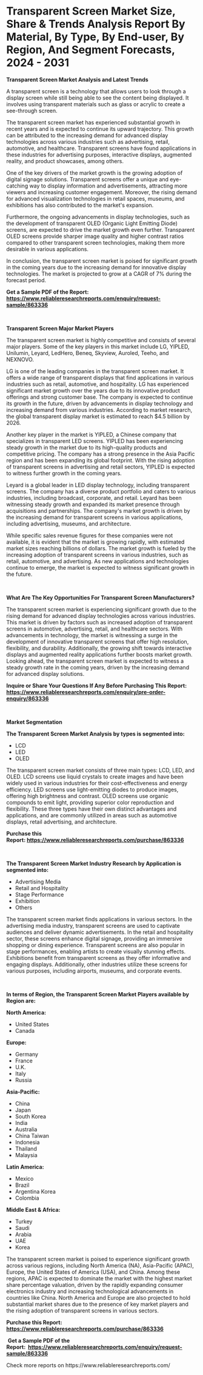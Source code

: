 <p><h1>Transparent Screen Market Size, Share & Trends Analysis Report By Material, By Type, By End-user, By Region, And Segment Forecasts, 2024 - 2031</h1></p><p><strong>Transparent Screen Market Analysis and Latest Trends</strong></p>
<p><p>A transparent screen is a technology that allows users to look through a display screen while still being able to see the content being displayed. It involves using transparent materials such as glass or acrylic to create a see-through screen.</p><p>The transparent screen market has experienced substantial growth in recent years and is expected to continue its upward trajectory. This growth can be attributed to the increasing demand for advanced display technologies across various industries such as advertising, retail, automotive, and healthcare. Transparent screens have found applications in these industries for advertising purposes, interactive displays, augmented reality, and product showcases, among others.</p><p>One of the key drivers of the market growth is the growing adoption of digital signage solutions. Transparent screens offer a unique and eye-catching way to display information and advertisements, attracting more viewers and increasing customer engagement. Moreover, the rising demand for advanced visualization technologies in retail spaces, museums, and exhibitions has also contributed to the market's expansion.</p><p>Furthermore, the ongoing advancements in display technologies, such as the development of transparent OLED (Organic Light Emitting Diode) screens, are expected to drive the market growth even further. Transparent OLED screens provide sharper image quality and higher contrast ratios compared to other transparent screen technologies, making them more desirable in various applications.</p><p>In conclusion, the transparent screen market is poised for significant growth in the coming years due to the increasing demand for innovative display technologies. The market is projected to grow at a CAGR of 7% during the forecast period.</p></p>
<p><strong>Get a Sample PDF of the Report:&nbsp; <a href="https://www.reliableresearchreports.com/enquiry/request-sample/863336">https://www.reliableresearchreports.com/enquiry/request-sample/863336</a></strong></p>
<p>&nbsp;</p>
<p><strong>Transparent Screen Major Market Players</strong></p>
<p><p>The transparent screen market is highly competitive and consists of several major players. Some of the key players in this market include LG, YIPLED, Unilumin, Leyard, LedHero, Beneq, Skyview, Auroled, Teeho, and NEXNOVO.</p><p>LG is one of the leading companies in the transparent screen market. It offers a wide range of transparent displays that find applications in various industries such as retail, automotive, and hospitality. LG has experienced significant market growth over the years due to its innovative product offerings and strong customer base. The company is expected to continue its growth in the future, driven by advancements in display technology and increasing demand from various industries. According to market research, the global transparent display market is estimated to reach $4.5 billion by 2026.</p><p>Another key player in the market is YIPLED, a Chinese company that specializes in transparent LED screens. YIPLED has been experiencing steady growth in the market due to its high-quality products and competitive pricing. The company has a strong presence in the Asia Pacific region and has been expanding its global footprint. With the rising adoption of transparent screens in advertising and retail sectors, YIPLED is expected to witness further growth in the coming years.</p><p>Leyard is a global leader in LED display technology, including transparent screens. The company has a diverse product portfolio and caters to various industries, including broadcast, corporate, and retail. Leyard has been witnessing steady growth and expanded its market presence through acquisitions and partnerships. The company's market growth is driven by the increasing demand for transparent screens in various applications, including advertising, museums, and architecture.</p><p>While specific sales revenue figures for these companies were not available, it is evident that the market is growing rapidly, with estimated market sizes reaching billions of dollars. The market growth is fueled by the increasing adoption of transparent screens in various industries, such as retail, automotive, and advertising. As new applications and technologies continue to emerge, the market is expected to witness significant growth in the future.</p></p>
<p>&nbsp;</p>
<p><strong>What Are The Key Opportunities For Transparent Screen Manufacturers?</strong></p>
<p><p>The transparent screen market is experiencing significant growth due to the rising demand for advanced display technologies across various industries. This market is driven by factors such as increased adoption of transparent screens in automotive, advertising, retail, and healthcare sectors. With advancements in technology, the market is witnessing a surge in the development of innovative transparent screens that offer high resolution, flexibility, and durability. Additionally, the growing shift towards interactive displays and augmented reality applications further boosts market growth. Looking ahead, the transparent screen market is expected to witness a steady growth rate in the coming years, driven by the increasing demand for advanced display solutions.</p></p>
<p><strong>Inquire or Share Your Questions If Any Before Purchasing This Report: <a href="https://www.reliableresearchreports.com/enquiry/pre-order-enquiry/863336">https://www.reliableresearchreports.com/enquiry/pre-order-enquiry/863336</a></strong></p>
<p>&nbsp;</p>
<p><strong>Market Segmentation</strong></p>
<p><strong>The Transparent Screen Market Analysis by types is segmented into:</strong></p>
<p><ul><li>LCD</li><li>LED</li><li>OLED</li></ul></p>
<p><p>The transparent screen market consists of three main types: LCD, LED, and OLED. LCD screens use liquid crystals to create images and have been widely used in various industries for their cost-effectiveness and energy efficiency. LED screens use light-emitting diodes to produce images, offering high brightness and contrast. OLED screens use organic compounds to emit light, providing superior color reproduction and flexibility. These three types have their own distinct advantages and applications, and are commonly utilized in areas such as automotive displays, retail advertising, and architecture.</p></p>
<p><strong>Purchase this Report:&nbsp;<a href="https://www.reliableresearchreports.com/purchase/863336">https://www.reliableresearchreports.com/purchase/863336</a></strong></p>
<p>&nbsp;</p>
<p><strong>The Transparent Screen Market Industry Research by Application is segmented into:</strong></p>
<p><ul><li>Advertising Media</li><li>Retail and Hospitality</li><li>Stage Performance</li><li>Exhibition</li><li>Others</li></ul></p>
<p><p>The transparent screen market finds applications in various sectors. In the advertising media industry, transparent screens are used to captivate audiences and deliver dynamic advertisements. In the retail and hospitality sector, these screens enhance digital signage, providing an immersive shopping or dining experience. Transparent screens are also popular in stage performances, enabling artists to create visually stunning effects. Exhibitions benefit from transparent screens as they offer informative and engaging displays. Additionally, other industries utilize these screens for various purposes, including airports, museums, and corporate events.</p></p>
<p>&nbsp;</p>
<p><strong>In terms of Region, the Transparent Screen Market Players available by Region are:</strong></p>
<p>
    <p> <strong> North America: </strong>
        <ul>
            <li>United States</li>
            <li>Canada</li>
        </ul>
        </p> 
    <p> <strong> Europe: </strong>
        <ul>
            <li>Germany</li>
            <li>France</li>
            <li>U.K.</li>
            <li>Italy</li>
            <li>Russia</li>
        </ul>
        </p> 
    <p> <strong> Asia-Pacific: </strong>
        <ul>
            <li>China</li>
            <li>Japan</li>
            <li>South Korea</li>
            <li>India</li>
            <li>Australia</li>
            <li>China Taiwan</li>
            <li>Indonesia</li>
            <li>Thailand</li>
            <li>Malaysia</li>
        </ul>
        </p> 
    <p> <strong> Latin America: </strong>
        <ul>
            <li>Mexico</li>
            <li>Brazil</li>
            <li>Argentina Korea</li>
            <li>Colombia</li>
        </ul>
        </p> 
    <p> <strong> Middle East & Africa: </strong>
        <ul>
            <li>Turkey</li>
            <li>Saudi</li>
            <li>Arabia</li>
            <li>UAE</li>
            <li>Korea</li>
        </ul>
    </p>
    </p>
<p><p>The transparent screen market is poised to experience significant growth across various regions, including North America (NA), Asia-Pacific (APAC), Europe, the United States of America (USA), and China. Among these regions, APAC is expected to dominate the market with the highest market share percentage valuation, driven by the rapidly expanding consumer electronics industry and increasing technological advancements in countries like China. North America and Europe are also projected to hold substantial market shares due to the presence of key market players and the rising adoption of transparent screens in various sectors.</p></p>
<p><strong>Purchase this Report: <a href="https://www.reliableresearchreports.com/purchase/863336">https://www.reliableresearchreports.com/purchase/863336</a></strong></p>
<p>&nbsp;<strong>Get a Sample PDF of the Report:&nbsp;&nbsp;<a href="https://www.reliableresearchreports.com/enquiry/request-sample/863336">https://www.reliableresearchreports.com/enquiry/request-sample/863336</a></strong></p>
<p><strong></strong></p>
<p>Check more reports on https://www.reliableresearchreports.com/</p>